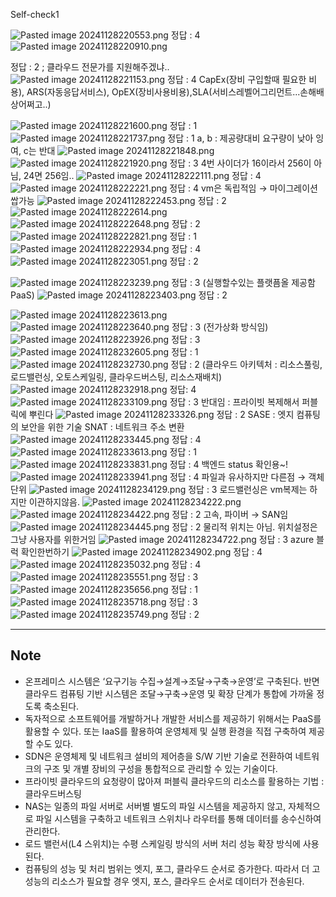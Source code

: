 Self-check1

![Pasted image 20241128220553.png](../assets/Pasted%20image%2020241128220553.png)
정답 : 4 
![Pasted image 20241128220910.png](../assets/Pasted%20image%2020241128220910.png)


정답 : 2 ; 클라우드 전문가를 지원해주겠냐..
![Pasted image 20241128221153.png](../assets/Pasted%20image%2020241128221153.png)
정답 : 4 
CapEx(장비 구입할때 필요한 비용), ARS(자동응답서비스), OpEX(장비사용비용),SLA(서비스레벨어그리먼트...손해배상어쩌고..)

![Pasted image 20241128221600.png](../assets/Pasted%20image%2020241128221600.png)
정답 : 1 
![Pasted image 20241128221737.png](../assets/Pasted%20image%2020241128221737.png)
정답 : 1 
a, b : 제공량대비 요구량이 낮아 잉여, c는 반대
![Pasted image 20241128221848.png](../assets/Pasted%20image%2020241128221848.png)
![Pasted image 20241128221920.png](../assets/Pasted%20image%2020241128221920.png)
정답 : 3
4번 사이더가 16이라서 256이 아님, 24면 256임.. 
![Pasted image 20241128222111.png](../assets/Pasted%20image%2020241128222111.png)
정답 : 4
![Pasted image 20241128222221.png](../assets/Pasted%20image%2020241128222221.png)
정답 : 4
vm은 독립적임 → 마이그레이션 쌉가능 
![Pasted image 20241128222453.png](../assets/Pasted%20image%2020241128222453.png)
정답 : 2
![Pasted image 20241128222614.png](../assets/Pasted%20image%2020241128222614.png)
![Pasted image 20241128222648.png](../assets/Pasted%20image%2020241128222648.png)
정답 : 2
![Pasted image 20241128222821.png](../assets/Pasted%20image%2020241128222821.png)
정답 : 1
![Pasted image 20241128222934.png](../assets/Pasted%20image%2020241128222934.png)
정답 : 4 
![Pasted image 20241128223051.png](../assets/Pasted%20image%2020241128223051.png)
정답 : 2

![Pasted image 20241128223239.png](../assets/Pasted%20image%2020241128223239.png)
정답 : 3 (실행할수있는 플랫픔올 제공함 PaaS)
![Pasted image 20241128223403.png](../assets/Pasted%20image%2020241128223403.png)
정답 : 2

![Pasted image 20241128223613.png](../assets/Pasted%20image%2020241128223613.png)
![Pasted image 20241128223640.png](../assets/Pasted%20image%2020241128223640.png)
정답 : 3 (전가상화 방식임)
![Pasted image 20241128223926.png](../assets/Pasted%20image%2020241128223926.png)
정답 : 3
![Pasted image 20241128232605.png](../assets/Pasted%20image%2020241128232605.png)
정답 : 1
![Pasted image 20241128232730.png](../assets/Pasted%20image%2020241128232730.png)
정답 : 2
(클라우드 아키텍처 : 리소스풀링, 로드밸런싱, 오토스케일링, 클라우드버스팅, 리소스재배치)
![Pasted image 20241128232918.png](../assets/Pasted%20image%2020241128232918.png)
정답: 4
![Pasted image 20241128233109.png](../assets/Pasted%20image%2020241128233109.png)
정답 : 3 
반대임 : 프라이빗 복제해서 퍼블릭에 뿌린다
![Pasted image 20241128233326.png](../assets/Pasted%20image%2020241128233326.png)
정답 : 2 
SASE : 엣지 컴퓨팅의 보안을 위한 기술
SNAT : 네트워크 주소 변환
![Pasted image 20241128233445.png](../assets/Pasted%20image%2020241128233445.png)
정답 : 4
![Pasted image 20241128233613.png](../assets/Pasted%20image%2020241128233613.png)
정답 : 1 
![Pasted image 20241128233831.png](../assets/Pasted%20image%2020241128233831.png)
정답 : 4 
백엔드 status 확인용~! 
![Pasted image 20241128233941.png](../assets/Pasted%20image%2020241128233941.png)
정답 : 4
파일과 유사하지만 다른점 → 객체단위
![Pasted image 20241128234129.png](../assets/Pasted%20image%2020241128234129.png)
정답 : 3
로드밸런싱은 vm복제는 하지만 이관하지않음.
![Pasted image 20241128234222.png](../assets/Pasted%20image%2020241128234222.png)
![Pasted image 20241128234422.png](../assets/Pasted%20image%2020241128234422.png)
정답 : 2
고속, 파이버 → SAN임 
![Pasted image 20241128234445.png](../assets/Pasted%20image%2020241128234445.png)
정답 : 2 
물리적 위치는 아님. 위치설정은 그냥 사용자를 위한거임
![Pasted image 20241128234722.png](../assets/Pasted%20image%2020241128234722.png)
정답 : 3
azure 블럭 확인한번하기 
![Pasted image 20241128234902.png](../assets/Pasted%20image%2020241128234902.png)
정답 : 4
![Pasted image 20241128235032.png](../assets/Pasted%20image%2020241128235032.png)
정답 : 4
![Pasted image 20241128235551.png](../assets/Pasted%20image%2020241128235551.png)
정답 : 3
![Pasted image 20241128235656.png](../assets/Pasted%20image%2020241128235656.png)
정답 : 1
![Pasted image 20241128235718.png](../assets/Pasted%20image%2020241128235718.png)
정답 : 3
![Pasted image 20241128235749.png](../assets/Pasted%20image%2020241128235749.png)
정답 : 2









----
## Note
- 온프레미스 시스템은 ‘요구기능 수집→설계→조달→구축→운영’로 구축된다. 반면 클라우드 컴퓨팅 기반 시스템은 조달→구축→운영 및 확장 단계가 통합에 가까울 정도록 축소된다.
- 독자적으로 소프트웨어를 개발하거나 개발한 서비스를 제공하기 위해서는 PaaS를 활용할 수 있다. 또는 IaaS를 활용하여 운영체제 및 실행 환경을 직접 구축하여 제공할 수도 있다.
- SDN은 운영체제 및 네트워크 설비의 제어층을 S/W 기반 기술로 전환하여 네트워크의 구조 및 개별 장비의 구성을 통합적으로 관리할 수 있는 기술이다.
- 프라이빗 클라우드의 요청량이 많아져 퍼블릭 클라우드의 리소스를 활용하는 기법 : 클라우드버스팅 
- NAS는 일종의 파일 서버로 서버별 별도의 파일 시스템을 제공하지 않고, 자체적으로 파일 시스템을 구축하고 네트워크 스위치나 라우터를 통해 데이터를 송수신하여 관리한다.
- 로드 밸런서(L4 스위치)는 수평 스케일링 방식의 서버 처리 성능 확장 방식에 사용된다.
- 컴퓨팅의 성능 및 처리 범위는 엣지, 포그, 클라우드 순서로 증가한다. 따라서 더 고성능의 리소스가 필요할 경우 엣지, 포스, 클라우드 순서로 데이터가 전송된다.
